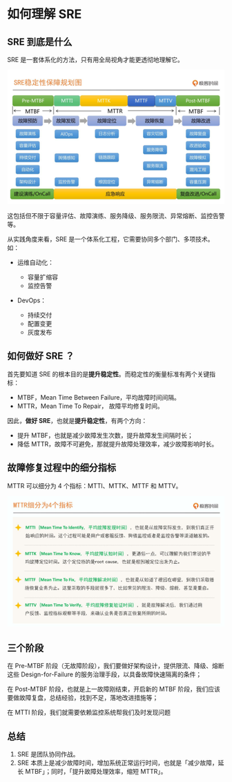 # 如何理解 SRE

## SRE 到底是什么

SRE 是一套体系化的方法，只有用全局视角才能更透彻地理解它。

![SRE稳定性保障规划图](../../images/SRE-full-picture.jpg)

这包括但不限于容量评估、故障演练、服务降级、服务限流、异常熔断、监控告警等。

从实践角度来看，SRE 是一个体系化工程，它需要协同多个部门、多项技术。如：

- 运维自动化：
    - 容量扩缩容
    - 监控告警

- DevOps：
    - 持续交付
    - 配置变更
    - 灰度发布

## 如何做好 SRE ？

首先要知道 SRE 的根本目的是**提升稳定性**。而稳定性的衡量标准有两个关键指标：

- MTBF，Mean Time Between Failure，平均故障时间间隔。
- MTTR，Mean Time To Repair， 故障平均修复时间。

因此，**做好 SRE**，也就是**提升稳定性**，有两个方向：

- 提升 MTBF，也就是减少故障发生次数，提升故障发生间隔时长；
- 降低 MTTR，故障不可避免，那就提升故障处理效率，减少故障影响时长。

## 故障修复过程中的细分指标

MTTR 可以细分为 4 个指标：MTTI、MTTK、MTTF 和 MTTV。

![MTTR 的 4 个细分指标](../../images/MTTR.jpg)

## 三个阶段

在 Pre-MTBF 阶段（无故障阶段），我们要做好架构设计，提供限流、降级、熔断这些 Design-for-Failure 的服务治理手段，以具备故障快速隔离的条件；

在 Post-MTBF 阶段，也就是上一故障刚结束，开启新的 MTBF 阶段，我们应该要做故障复盘，总结经验，找到不足，落地改进措施等；

在 MTTI 阶段，我们就需要依赖监控系统帮我们及时发现问题

## 总结

1. SRE 是团队协同作战。
2. SRE 本质上是减少故障时间，增加系统正常运行时间，也就是「减少故障，延长 MTBF」；同时，「提升故障处理效率，缩短 MTTR」。
